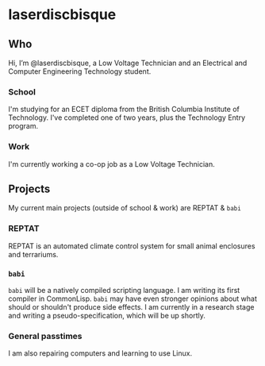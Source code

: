 # laserdiscbisque

## Who

Hi, I’m @laserdiscbisque, a Low Voltage Technician and an Electrical and Computer Engineering Technology student.

### School

I'm studying for an ECET diploma from the British Columbia Institute of Technology. I've completed one of two years, plus the Technology Entry program.

### Work

I'm currently working a co-op job as a Low Voltage Technician.

## Projects

My current main projects (outside of school & work) are REPTAT & `babi`

### REPTAT

REPTAT is an automated climate control system for small animal enclosures and terrariums. 

### `babi`

`babi` will be a natively compiled scripting language. I am writing its first compiler in CommonLisp. `babi` may have even stronger opinions about what should or shouldn't produce side effects. I am currently in a research stage and writing a pseudo-specification, which will be up shortly.

### General passtimes

I am also repairing computers and learning to use Linux.

<!---
laserdiscbisque/laserdiscbisque is a ✨ special ✨ repository because its `README.md` (this file) appears on your GitHub profile.
You can click the Preview link to take a look at your changes.
--->

